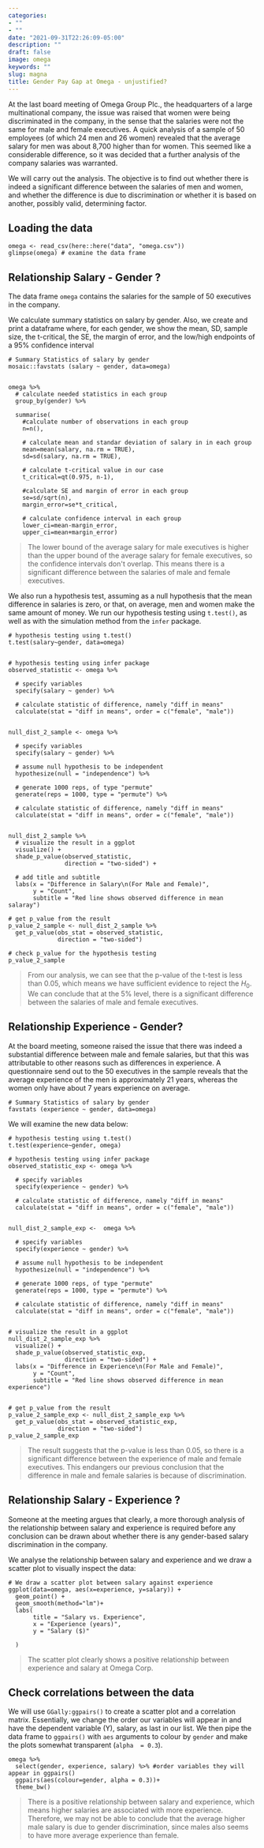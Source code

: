 ```yaml
---
categories:
- ""
- ""
date: "2021-09-31T22:26:09-05:00"
description: ""
draft: false
image: omega
keywords: ""
slug: magna
title: Gender Pay Gap at Omega - unjustified?
---
```


At the last board meeting of Omega Group Plc., the headquarters of a large multinational company, the issue was raised that women were being discriminated in the company, in the sense that the salaries were not the same for male and female executives. A quick analysis of a sample of 50 employees (of which 24 men and 26 women) revealed that the average salary for men was about 8,700 higher than for women. This seemed like a considerable difference, so it was decided that a further analysis of the company salaries was warranted. 

We will carry out the analysis. The objective is to find out whether there is indeed a significant difference between the salaries of men and women, and whether the difference is due to discrimination or whether it is based on another, possibly valid, determining factor. 

## Loading the data


```{r load_omega_data}
omega <- read_csv(here::here("data", "omega.csv"))
glimpse(omega) # examine the data frame
```

## Relationship Salary - Gender ?

The data frame `omega`  contains the salaries for the sample of 50 executives in the company. 

We calculate summary statistics on salary by gender. Also, we create and print a dataframe where, for each gender, we show the mean, SD, sample size, the t-critical, the SE, the margin of error, and the low/high endpoints of a 95% confidence interval

```{r, confint_single_valiables}
# Summary Statistics of salary by gender
mosaic::favstats (salary ~ gender, data=omega)


omega %>% 
  # calculate needed statistics in each group
  group_by(gender) %>% 
  
  summarise(
    #calculate number of observations in each group
    n=n(), 
    
    # calculate mean and standar deviation of salary in in each group
    mean=mean(salary, na.rm = TRUE), 
    sd=sd(salary, na.rm = TRUE),
    
    # calculate t-critical value in our case
    t_critical=qt(0.975, n-1),
    
    #calculate SE and margin of error in each group
    se=sd/sqrt(n), 
    margin_error=se*t_critical, 
    
    # calculate confidence interval in each group
    lower_ci=mean-margin_error, 
    upper_ci=mean+margin_error)
```

> The lower bound of the average salary for male executives is higher than the upper bound of the average salary for female executives, so the confidence intervals don't overlap. This means there is a significant difference between the salaries of male and female executives.

We also run a hypothesis test, assuming as a null hypothesis that the mean difference in salaries is zero, or that, on average, men and women make the same amount of money. We run our hypothesis testing using `t.test()`, as well as with the simulation method from the `infer` package.

```{r, hypothesis_testing}
# hypothesis testing using t.test() 
t.test(salary~gender, data=omega)


# hypothesis testing using infer package
observed_statistic <- omega %>%
  
  # specify variables
  specify(salary ~ gender) %>%
  
  # calculate statistic of difference, namely "diff in means"
  calculate(stat = "diff in means", order = c("female", "male"))


null_dist_2_sample <- omega %>%
  
  # specify variables
  specify(salary ~ gender) %>%
  
  # assume null hypothesis to be independent
  hypothesize(null = "independence") %>%
  
  # generate 1000 reps, of type "permute"
  generate(reps = 1000, type = "permute") %>%
  
  # calculate statistic of difference, namely "diff in means"
  calculate(stat = "diff in means", order = c("female", "male"))


null_dist_2_sample %>%
  # visualize the result in a ggplot
  visualize() + 
  shade_p_value(observed_statistic,
                direction = "two-sided") +
  
  # add title and subtitle
  labs(x = "Difference in Salary\n(For Male and Female)",
       y = "Count",
       subtitle = "Red line shows observed difference in mean salaray")

# get p_value from the result
p_value_2_sample <- null_dist_2_sample %>%
  get_p_value(obs_stat = observed_statistic,
              direction = "two-sided")

# check p_value for the hypothesis testing
p_value_2_sample
```

> From our analysis, we can see that the p-value of the t-test is less than 0.05, which means we have sufficient evidence to reject the $H_0$. We can conclude that at the 5% level, there is a significant difference between the salaries of male and female executives.


## Relationship Experience - Gender?

At the board meeting, someone raised the issue that there was indeed a substantial difference between male and female salaries, but that this was attributable to other reasons such as differences in experience. A questionnaire send out to the 50 executives in the sample reveals that the average experience of the men is approximately 21 years, whereas the women only have about 7 years experience on average.

```{r, experience_stats}
# Summary Statistics of salary by gender
favstats (experience ~ gender, data=omega)
```

We will examine the new data below:

```{r}
# hypothesis testing using t.test() 
t.test(experience~gender, omega)

# hypothesis testing using infer package
observed_statistic_exp <- omega %>%
  
  # specify variables
  specify(experience ~ gender) %>%
  
  # calculate statistic of difference, namely "diff in means"
  calculate(stat = "diff in means", order = c("female", "male"))


null_dist_2_sample_exp <-  omega %>%
  
  # specify variables
  specify(experience ~ gender) %>%
  
  # assume null hypothesis to be independent
  hypothesize(null = "independence") %>%
  
  # generate 1000 reps, of type "permute"
  generate(reps = 1000, type = "permute") %>%
  
  # calculate statistic of difference, namely "diff in means"
  calculate(stat = "diff in means", order = c("female", "male"))


# visualize the result in a ggplot
null_dist_2_sample_exp %>%
  visualize() + 
  shade_p_value(observed_statistic_exp,
                direction = "two-sided") +
  labs(x = "Difference in Experience\n(For Male and Female)",
       y = "Count",
       subtitle = "Red line shows observed difference in mean experience")


# get p_value from the result
p_value_2_sample_exp <- null_dist_2_sample_exp %>%
  get_p_value(obs_stat = observed_statistic_exp,
              direction = "two-sided")
p_value_2_sample_exp
```

> The result suggests that the p-value is less than 0.05, so there is a significant difference between the experience of male and female executives. This endangers our previous conclusion that the difference in male and female salaries is because of discrimination.


## Relationship Salary - Experience ?

Someone at the meeting argues that clearly, a more thorough analysis of the relationship between salary and experience is required before any conclusion can be drawn about whether there is any gender-based salary discrimination in the company.

We analyse the relationship between salary and experience and we draw a scatter plot to visually inspect the data:


```{r, salary_exp_scatter}
# We draw a scatter plot between salary against experience
ggplot(data=omega, aes(x=experience, y=salary)) + 
  geom_point() + 
  geom_smooth(method="lm")+
  labs(
       title = "Salary vs. Experience",
       x = "Experience (years)",
       y = "Salary ($)"
       
  )
```

> The scatter plot clearly shows a positive relationship between experience and salary at Omega Corp.

## Check correlations between the data
We will use `GGally:ggpairs()` to create a scatter plot and a correlation matrix. Essentially, we change the order our variables will appear in and have the dependent variable (Y), salary, as last in our list. We then pipe the data frame to `ggpairs()` with `aes` arguments to colour by `gender` and make the plots somewhat transparent (`alpha  = 0.3`).

```{r, ggpairs}
omega %>% 
  select(gender, experience, salary) %>% #order variables they will appear in ggpairs()
  ggpairs(aes(colour=gender, alpha = 0.3))+
  theme_bw()
```

> There is a positive relationship between salary and experience, which means higher salaries are associated with more experience. Therefore, we may not be able to conclude that the average higher male salary is due to gender discrimination, since males also seems to have more average experience than female.
